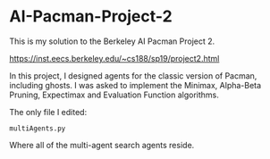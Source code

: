 # AI-Pacman-Project-2
This is my solution to the Berkeley AI Pacman Project 2.

https://inst.eecs.berkeley.edu/~cs188/sp19/project2.html

In this project, I designed agents for the classic version of Pacman, including ghosts. I was asked to implement the Minimax, Alpha-Beta Pruning, Expectimax and  Evaluation Function algorithms.

The only file I edited:

    multiAgents.py	
Where all of the multi-agent search agents reside.
